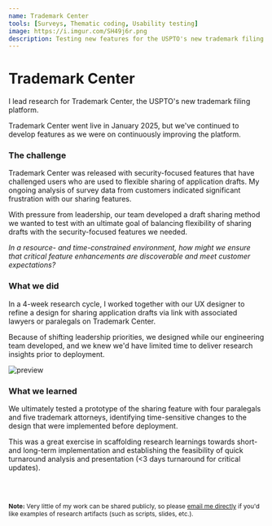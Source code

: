 ```yaml
---
name: Trademark Center
tools: [Surveys, Thematic coding, Usability testing]
image: https://i.imgur.com/SH49j6r.png
description: Testing new features for the USPTO's new trademark filing platform, Trademark Center.
---
```


# Trademark Center

I lead research for Trademark Center, the USPTO's new trademark filing platform.

Trademark Center went live in January 2025, but we've continued to develop features as we were on continuously improving the platform.

### The challenge 

Trademark Center was released with security-focused features that have challenged users who are used to flexible sharing of application drafts. My ongoing analysis of survey data from customers indicated significant frustration with our sharing features.

With pressure from leadership, our team developed a draft sharing method we wanted to test with an ultimate goal of balancing flexibility of sharing drafts with the security-focused features we needed.

<i>In a resource- and time-constrained environment, how might we ensure that critical feature enhancements are discoverable and meet customer expectations?</i>

### What we did

In a 4-week research cycle, I worked together with our UX designer to refine a design for sharing application drafts via link with associated lawyers or paralegals on Trademark Center. 

Because of shifting leadership priorities, we designed while our engineering team developed, and we knew we'd have limited time to deliver research insights prior to deployment.

![preview](https://i.imgur.com/SH49j6r.png)


### What we learned 

We ultimately tested a prototype of the sharing feature with four paralegals and five trademark attorneys, identifying time-sensitive changes to the design that were implemented before deployment.

This was a great exercise in scaffolding research learnings towards short- and long-term implementation and establishing the feasibility of quick turnaround analysis and presentation (<3 days turnaround for critical updates).


<br>

<br>


<p style="font-size: 12px;"><b>Note:</b> Very little of my work can be shared publicly, so please <a href="mailto:roya.moussapour@gmail.com">email me directly</a> if you'd like examples of research artifacts (such as scripts, slides, etc.).</p>
